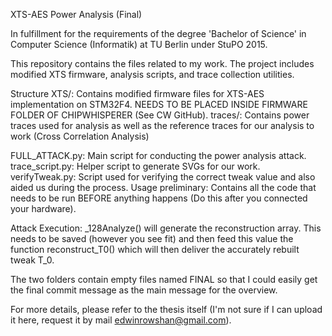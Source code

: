XTS-AES Power Analysis (Final)

In fulfillment for the requirements of the degree 'Bachelor of Science' in Computer Science (Informatik) at TU Berlin under StuPO 2015. 

This repository contains the files related to my work. The project includes modified XTS firmware, analysis scripts, and trace collection utilities.

Structure
XTS/: Contains modified firmware files for XTS-AES implementation on STM32F4. NEEDS TO BE PLACED INSIDE FIRMWARE FOLDER OF CHIPWHISPERER (See CW GitHub).
traces/: Contains power traces used for analysis as well as the reference traces for our analysis to work (Cross Correlation Analysis)

FULL_ATTACK.py: Main script for conducting the power analysis attack.
trace_script.py: Helper script to generate SVGs for our work. 
verifyTweak.py: Script used for verifying the correct tweak value and also aided us during the process.
Usage
preliminary: Contains all the code that needs to be run BEFORE anything happens (Do this after you connected your hardware).

Attack Execution: _128Analyze() will generate the reconstruction array. This needs to be saved (however you see fit) and then feed this value the function reconstruct_T0() which will then deliver the accurately rebuilt tweak T_0. 

The two folders contain empty files named FINAL so that I could easily get the final commit message as the main message for the overview. 

For more details, please refer to the thesis itself (I'm not sure if I can upload it here, request it by mail edwinrowshan@gmail.com).  
